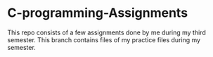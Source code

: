 # C-programming-Assignments
This repo consists of a few assignments done by me during my third semester. 
This branch contains files of my practice files during my semester.
